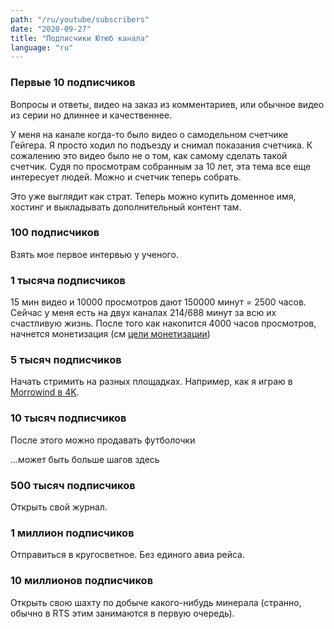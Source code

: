 ```yaml
---
path: "/ru/youtube/subscribers"
date: "2020-09-27"
title: "Подписчики Ютюб канала"
language: "ru"
---
```


### Первые 10 подписчиков

Вопросы и ответы, видео на заказ из комментариев, или обычное видео из серии но длиннее и качественнее.

У меня на канале когда-то было видео о самодельном счетчике Гейгера. Я просто ходил по подъезду и снимал показания счетчика. К сожалению это видео было не о том, как самому сделать такой счетчик. Судя по просмотрам собранным за 10 лет, эта тема все еще интересует людей. Можно и счетчик теперь собрать.

Это уже выглядит как страт. Теперь можно купить доменное имя, хостинг и выкладывать дополнительный контент там.

### 100 подписчиков

Взять мое первое интервью у ученого.

### 1 тысяча подписчиков


15 мин видео и 10000 просмотров дают 150000 минут = 2500 часов. Сейчас у меня есть на двух каналах 214/688 минут за всю их счастливую жизнь. После того как накопится 4000 часов просмотров, начнется монетизация (см [цели монетизации](/ru/youtube/monetization))


### 5 тысяч подписчиков

Начать стримить на разных площадках. Например, как я играю в [Morrowind в 4K](/ru/devlog/my-morrowind).

### 10 тысяч подписчиков

После этого можно продавать футболочки

...может быть больше шагов здесь

### 500 тысяч подписчиков

Открыть свой журнал.

### 1 миллион подписчиков

Отправиться в кругосветное. Без единого авиа рейса.

### 10 миллионов подписчиков

Открыть свою шахту по добыче какого-нибудь минерала (странно, обычно в RTS этим занимаются в первую очередь).
